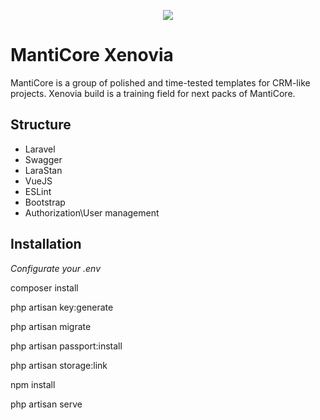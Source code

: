 <p align="center"><img src="https://user-images.githubusercontent.com/46904553/63501036-bd5faa00-c4ec-11e9-9ffc-3d5dcfb08762.jpg"></p>

# MantiCore Xenovia

MantiCore is a group of polished and time-tested templates for CRM-like projects. Xenovia build is a training field for next packs of MantiCore.

## Structure

<ul>
  <li>Laravel</li>
  <li>Swagger</li>
  <li>LaraStan</li>
  <li>VueJS</li>
  <li>ESLint</li>
  <li>Bootstrap</li>
  <li>Authorization\User management</li>
</ul>

## Installation

*Configurate your .env*

composer install

php artisan key:generate

php artisan migrate

php artisan passport:install

php artisan storage:link

npm install

php artisan serve
